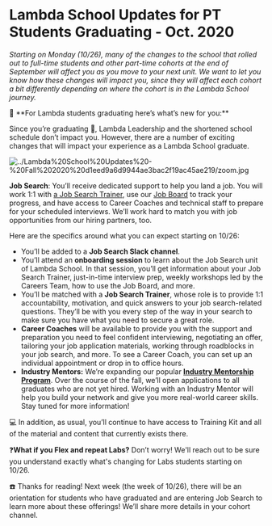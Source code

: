 # Lambda School Updates for PT Students Graduating - Oct. 2020

_Starting on Monday (10/26), many of the changes to the school that rolled out to full-time students and other part-time cohorts at the end of September will affect you as you move to your next unit. We want to let you know how these changes will impact you, since they will affect each cohort a bit differently depending on where the cohort is in the Lambda School journey._

<aside>
🎉 **For Lambda students graduating here’s what’s new for you:**

</aside>

Since you’re graduating 🙌, Lambda Leadership and the shortened school schedule don’t impact you. However, there are a number of exciting changes that will impact your experience as a Lambda School graduate.

![../Lambda%20School%20Updates%20-%20Fall%202020%20d1eed9a6d9944ae3bac2f19ac45ae219/zoom.jpg](../Lambda%20School%20Updates%20-%20Fall%202020%20d1eed9a6d9944ae3bac2f19ac45ae219/zoom.jpg)

**Job Search**: You’ll receive dedicated support to help you land a job. You will work 1:1 with [a Job Search Trainer](https://my.lambdaschool.com/career-help), use our [Job Board](https://careers.lambdaschool.com/) to track your progress, and have access to Career Coaches and technical staff to prepare for your scheduled interviews. We’ll work hard to match you with job opportunities from our hiring partners, too.

Here are the specifics around what you can expect starting on 10/26:

- You’ll be added to a **Job Search Slack channel**.
- You’ll attend an **onboarding session** to learn about the Job Search unit of Lambda School. In that session, you’ll get information about your Job Search Trainer, just-in-time interview prep, weekly workshops led by the Careers Team, how to use the Job Board, and more.
- You’ll be matched with a **Job Search Trainer**, whose role is to provide 1:1 accountability, motivation, and quick answers to your job search-related questions. They’ll be with you every step of the way in your search to make sure you have what you need to secure a great role.
- **Career Coaches** will be available to provide you with the support and preparation you need to feel confident interviewing, negotiating an offer, tailoring your job application materials, working through roadblocks in your job search, and more. To see a Career Coach, you can set up an individual appointment or drop in to office hours.
- **Industry Mentors:** We’re expanding our popular [**Industry Mentorship Program**](https://www.notion.so/Industry-Mentor-Program-28782181f2e04060b266d447b10cdee0). Over the course of the fall, we’ll open applications to all graduates who are not yet hired. Working with an Industry Mentor will help you build your network and give you more real-world career skills. Stay tuned for more information!

<aside>
💻 In addition, as usual, you’ll continue to have access to Training Kit and all of the material and content that currently exists there.

</aside>

❓**What if you Flex and repeat Labs?** Don’t worry! We'll reach out to be sure you understand exactly what's changing for Labs students starting on 10/26.

<aside>
☎️ Thanks for reading! Next week (the week of 10/26), there will be an orientation for students  who have graduated and are entering Job Search to learn more about these offerings! We’ll share more details in your cohort channel.

</aside>

